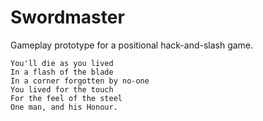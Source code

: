 # Swordmaster
Gameplay prototype for a positional hack-and-slash game.

    You'll die as you lived
    In a flash of the blade
    In a corner forgotten by no-one
    You lived for the touch
    For the feel of the steel
    One man, and his Honour.
